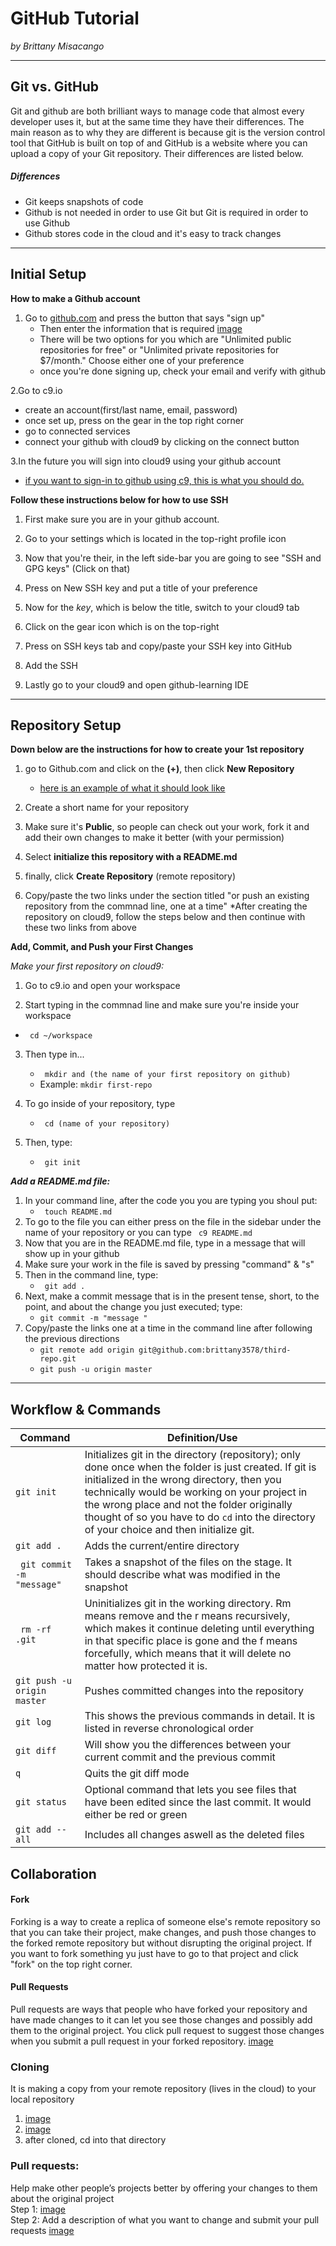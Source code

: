 # GitHub Tutorial

_by Brittany Misacango_

---
## Git vs. GitHub
Git and github are both brilliant ways to manage code that almost every developer uses it, but at the same time they have their differences. The main reason as to why they are different is because git is the version control tool that GitHub is built on top of 
and GitHub is a website where you can upload a copy of your Git repository. Their differences are listed below.

##### Differences  
* Git keeps snapshots of code
* Github is not needed in order to use Git but Git is required in order to use Github
* Github stores code in the cloud and it's easy to track changes 



---
## Initial Setup

**How to make a Github account**

1. Go to [github.com](github.com) and press the button that says "sign up"
   * Then enter the information that is required
     [image](https://snag.gy/DKamFX.jpg)
   * There will be two options for you which are "Unlimited public repositories for free" or "Unlimited private repositories for $7/month." Choose either one of your preference
   * once you're done signing up, check your email and verify with github
  
2.Go to c9.io
   * create an account(first/last name, email, password)
   * once set up, press on the gear in the top right corner
   * go to connected services
   * connect your github with cloud9 by clicking on the connect button
  
3.In the future you will sign into cloud9 using your github account
   * [if you want to sign-in to github using c9, this is what you should do.](https://raw.githubusercontent.com/OperationSpark/using-c9/master/img/c9-signin-github.png)  

**Follow these instructions below for how to use SSH** 
1. First make sure you are in your github account.

2. Go to your settings which is located in the top-right profile icon 
3. Now that you're their, in the left side-bar you are going to see "SSH and GPG keys" (Click on that)
4. Press on New SSH key and put a title of your preference
5. Now for the _key_, which is below the title, switch to your cloud9 tab
6. Click on the gear icon which is on the top-right 
7. Press on SSH keys tab and copy/paste your SSH key into GitHub
8. Add the SSH
9. Lastly go to your cloud9 and open github-learning IDE


---
## Repository Setup

__**Down below are the instructions for how to create your 1st repository**__

1. go to Github.com and click on the **(+)**, then click **New Repository**
    * [here is an example of what it should look like](https://github-images.s3.amazonaws.com/enterprise/11.10.340/user/assets/images/help/repository/repo-create.png)

2. Create a short name for your repository

3. Make sure it's **Public**, so people can check out your work, fork it and add their own changes to make it better (with your permission)

4. Select **initialize this repository with a README.md**

5. finally, click **Create Repository** (remote repository)

6. Copy/paste the two links under the section titled "or push an existing repository from the commnad line, one at a time"
   *After creating the repository on cloud9, follow the steps below and then continue with these two links from above

**Add, Commit, and Push your First Changes**

_Make your first repository on cloud9:_

1. Go to c9.io and open your workspace

2. Start typing in the commnad line and make sure you're inside your workspace
  * ``` cd ~/workspace```
 
3. Then type in...
    * ``` mkdir and (the name of your first repository on github)```
    * Example: ```mkdir first-repo```
    
4. To go inside of your repository, type 
    * ``` cd (name of your repository)```
    
5. Then, type:
    * ``` git init```
 
_**Add a README.md file:**_
1. In your command line, after the code you you are typing you shoul put:
    * ``` touch README.md```
2. To go to the file you can either press on the file in the sidebar under the name of your repository or you can type ``` c9 README.md```
3. Now that you are in the README.md file, type in a message that will show up in your github
4. Make sure your work in the file is saved by pressing "command" & "s"
5. Then in the command line, type:
    * ``` git add .```
6. Next, make a commit message that is in the present tense, short, to the point, and about the change you just executed; type:
    * ```git commit -m "message " ```
7. Copy/paste the links one at a time in the command line after following the previous directions
    * ```git remote add origin git@github.com:brittany3578/third-repo.git ```
    * ``` git push -u origin master ```
    
---
## Workflow & Commands
Command        | Definition/Use
---------------| -------------
```git init```|Initializes git in the directory (repository); only done once when the folder is just created. If git is initialized in the wrong directory, then you technically would be working on your project in the wrong place and not the folder originally thought of so you have to do ```cd``` into the directory of your choice and then initialize git.
```git add .```|Adds the current/entire directory
``` git commit -m "message"```|Takes a snapshot of the files on the stage. It should describe what was modified in the snapshot
``` rm -rf .git```|Uninitializes git in the working directory. Rm means remove and the r means recursively, which makes it continue deleting until everything in that specific place is gone and the f means forcefully, which means that it will delete no matter how protected it is.
```git push -u origin master```|Pushes committed changes into the repository
```git log```|This shows the previous commands in detail. It is listed in reverse chronological order
```git diff ```|Will show you the differences between your current commit and the previous commit
```q```|Quits the git diff mode
```git status```|Optional command that lets you see files that have been edited since the last commit. It would either be red or green
```git add --all```|Includes all changes aswell as the deleted files

## Collaboration
#### Fork
Forking is a way to create a replica of someone else's remote repository so that you can take their project, make changes, and push those changes to the forked remote repository but without disrupting the original project. If you want to fork something yu just have to go to that project and click "fork" on the top right corner. 
#### Pull Requests
Pull requests are ways that people who have forked your repository and have made changes to it can let you see those changes and possibly add them to the original project.
You click pull request to suggest those changes when you submit a pull request in your forked repository.
[image](https://snag.gy/mFtbLW.jpg)
### Cloning
It is making a copy from your remote repository (lives in the cloud) to your local repository
1. [image](https://snag.gy/Dq1E9j.jpg)
2. [image](https://snag.gy/Bz3a0L.jpg)
3. after cloned, cd into that directory
### Pull requests: 
Help make other people’s projects better by offering your changes to them about the original project  
Step 1: [image](https://snag.gy/DYHlEg.jpg)  
Step 2: Add a description of what you want to change and submit your pull requests
[image](https://snag.gy/cDPvyM.jpg)